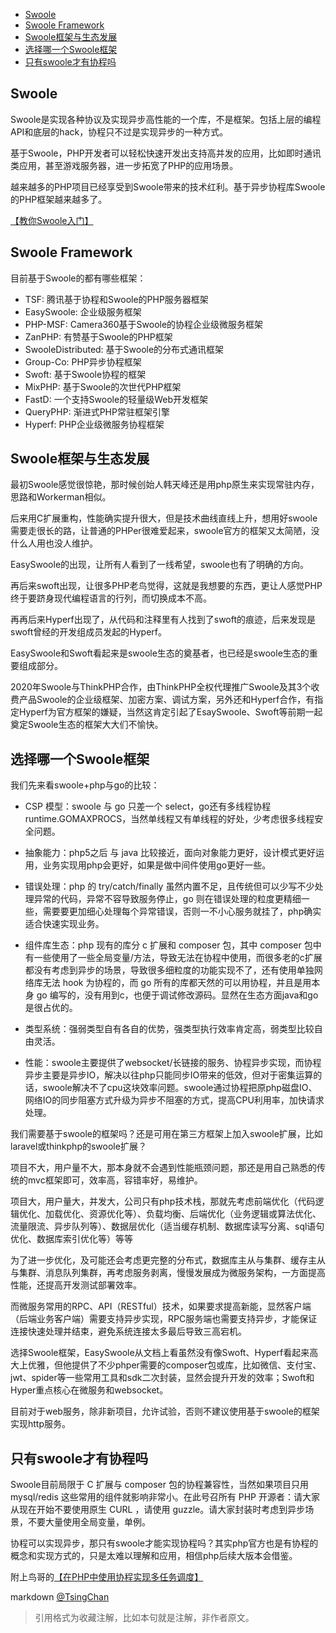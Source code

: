 
<!-- TOC -->

- [Swoole](#swoole)
- [Swoole Framework](#swoole-framework)
- [Swoole框架与生态发展](#swoole框架与生态发展)
- [选择哪一个Swoole框架](#选择哪一个swoole框架)
- [只有swoole才有协程吗](#只有swoole才有协程吗)

<!-- /TOC -->

## Swoole

Swoole是实现各种协议及实现异步高性能的一个库，不是框架。包括上层的编程API和底层的hack，协程只不过是实现异步的一种方式。

基于Swoole，PHP开发者可以轻松快速开发出支持高并发的应用，比如即时通讯类应用，甚至游戏服务器，进一步拓宽了PHP的应用场景。

越来越多的PHP项目已经享受到Swoole带来的技术红利。基于异步协程库Swoole的PHP框架越来越多了。

[【教你Swoole入门】](.\教你Swoole入门.md)

## Swoole Framework

目前基于Swoole的都有哪些框架：

- TSF: 腾讯基于协程和Swoole的PHP服务器框架
- EasySwoole: 企业级服务框架
- PHP-MSF: Camera360基于Swoole的协程企业级微服务框架
- ZanPHP: 有赞基于Swoole的PHP框架
- SwooleDistributed: 基于Swoole的分布式通讯框架
- Group-Co: PHP异步协程框架
- Swoft: 基于Swoole协程的框架
- MixPHP: 基于Swoole的次世代PHP框架
- FastD: 一个支持Swoole的轻量级Web开发框架
- QueryPHP: 渐进式PHP常驻框架引擎
- Hyperf: PHP企业级微服务协程框架


## Swoole框架与生态发展

最初Swoole感觉很惊艳，那时候创始人韩天峰还是用php原生来实现常驻内存，思路和Workerman相似。

后来用C扩展重构，性能确实提升很大，但是技术曲线直线上升，想用好swoole需要走很长的路，让普通的PHPer很难爱起来，swoole官方的框架又太简陋，没什么人用也没人维护。

EasySwoole的出现，让所有人看到了一线希望，swoole也有了明确的方向。

再后来swoft出现，让很多PHP老鸟觉得，这就是我想要的东西，更让人感觉PHP终于要跻身现代编程语言的行列，而切换成本不高。

再再后来Hyperf出现了，从代码和注释里有人找到了swoft的痕迹，后来发现是swoft曾经的开发组成员发起的Hyperf。

EasySwoole和Swoft看起来是swoole生态的奠基者，也已经是swoole生态的重要组成部分。

2020年Swoole与ThinkPHP合作，由ThinkPHP全权代理推广Swoole及其3个收费产品Swoole的企业级框架、加密方案、调试方案，另外还和Hyperf合作，有指定Hyperf为官方框架的嫌疑，当然这肯定引起了EsaySwoole、Swoft等前期一起奠定Swoole生态的框架大大们不愉快。

## 选择哪一个Swoole框架

我们先来看swoole+php与go的比较：

- CSP 模型：swoole 与 go 只差一个 select，go还有多线程协程 runtime.GOMAXPROCS，当然单线程又有单线程的好处，少考虑很多线程安全问题。

- 抽象能力：php5之后 与 java 比较接近，面向对象能力更好，设计模式更好运用，业务实现用php会更好，如果是做中间件使用go更好一些。

- 错误处理：php 的 try/catch/finally 虽然内置不足，且传统但可以少写不少处理异常的代码，异常不容导致服务停止，go 则在错误处理的粒度更精细一些，需要要更加细心处理每个异常错误，否则一不小心服务就挂了，php确实适合快速实现业务。

- 组件库生态：php 现有的库分 c 扩展和 composer 包，其中 composer 包中有一些使用了一些全局变量/方法，导致无法在协程中使用，而很多老的c扩展都没有考虑到异步的场景，导致很多细粒度的功能实现不了，还有使用单独网络库无法 hook 为协程的，而 go 所有的库都天然的可以用协程，并且是用本身 go 编写的，没有用到c，也便于调试修改源码。显然在生态方面java和go是很占优的。

- 类型系统：强弱类型自有各自的优势，强类型执行效率肯定高，弱类型比较自由灵活。

- 性能：swoole主要提供了websocket/长链接的服务、协程异步实现，而协程异步主要是异步IO，解决以往php只能同步IO带来的低效，但对于密集运算的话，swoole解决不了cpu这块效率问题。swoole通过协程把原php磁盘IO、网络IO的同步阻塞方式升级为异步不阻塞的方式，提高CPU利用率，加快请求处理。

我们需要基于swoole的框架吗？还是可用在第三方框架上加入swoole扩展，比如laravel或thinkphp的swoole扩展？

项目不大，用户量不大，那本身就不会遇到性能瓶颈问题，那还是用自己熟悉的传统的mvc框架即可，效率高，容错率好，易维护。

项目大，用户量大，并发大，公司只有php技术栈，那就先考虑前端优化（代码逻辑优化、加载优化、资源优化等）、负载均衡、后端优化（业务逻辑或算法优化、流量限流、异步队列等）、数据层优化（适当缓存机制、数据库读写分离、sql语句优化、数据库索引优化等）等等


为了进一步优化，及可能还会考虑更完整的分布式，数据库主从与集群、缓存主从与集群、消息队列集群，再考虑服务剥离，慢慢发展成为微服务架构，一方面提高性能，还提高开发测试部署效率。


而微服务常用的RPC、API（RESTful）技术，如果要求提高新能，显然客户端（后端业务客户端）需要支持异步实现，RPC服务端也需要支持异步，才能保证连接快速处理并结束，避免系统连接太多最后导致三高宕机。

选择Swoole框架，EasySwoole从文档上看虽然没有像Swoft、Hyperf看起来高大上优雅，但他提供了不少phper需要的composer包或库，比如微信、支付宝、jwt、spider等一些常用工具和sdk二次封装，显然会提升开发的效率；Swoft和Hyper重点核心在微服务和websocket。

目前对于web服务，除非新项目，允许试验，否则不建议使用基于swoole的框架实现http服务。

## 只有swoole才有协程吗

Swoole目前局限于 C 扩展与 composer 包的协程兼容性，当然如果项目只用 mysql/redis 这些常用的组件就影响非常小。在此号召所有 PHP 开源者：请大家从现在开始不要使用原生 CURL ，请使用 guzzle。请大家封装时考虑到异步场景，不要大量使用全局变量，单例。


协程可以实现异步，那只有swoole才能实现协程吗？其实php官方也是有协程的概念和实现方式的，只是太难以理解和应用，相信php后续大版本会借鉴。


附上鸟哥的[【在PHP中使用协程实现多任务调度】](https://www.laruence.com/2015/05/28/3038.html)

markdown [@TsingChan](http://www.9ong.com/) 

> 引用格式为收藏注解，比如本句就是注解，非作者原文。